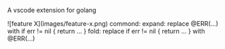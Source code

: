 A vscode extension for golang

\!\[feature X\]\(images/feature-x.png\)
commond:
	expand: replace @ERR(...) with if err != nil { return ... }
	fold: replace if err != nil { return ... } with @ERR(...)
